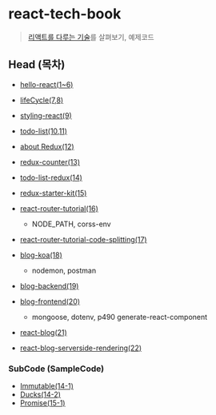 # react-tech-book
> [리액트를 다루는 기술](http://www.yes24.com/24/goods/62597469)를 살펴보기, 예제코드 

## Head (목차)

- [hello-react(1~6)](https://github.com/liante0904/react-tech-book/tree/master/hello-react)
- [lifeCycle(7,8)](https://github.com/liante0904/react-tech-book/tree/master/lifecycle)
- [styling-react(9)](https://github.com/liante0904/react-tech-book/tree/master/styling-react)
- [todo-list(10,11)](https://github.com/liante0904/react-tech-book/tree/master/todo-list)
- [about Redux(12)](https://gist.github.com/liante0904/4a5b3dd6a03134e49a501c994db410db)
- [redux-counter(13)](https://github.com/liante0904/react-tech-book/tree/master/redux-counter)
- [todo-list-redux(14)](https://github.com/liante0904/react-tech-book/tree/master/todo-list-redux)

- [redux-starter-kit(15)](https://github.com/liante0904/react-tech-book/tree/master/redux-starter-kit)
- [react-router-tutorial(16)](https://github.com/liante0904/react-tech-book/tree/master/react-router-tutorial)
    - NODE_PATH, corss-env
- [react-router-tutorial-code-splitting(17)](https://github.com/liante0904/react-tech-book/tree/master/react-router-tutorial-code-splitting)
- [blog-koa(18)](https://github.com/liante0904/react-tech-book/tree/master/blog-koa)
    - nodemon, postman
- [blog-backend(19)](https://github.com/liante0904/react-tech-book/tree/master/blog-backend)
- [blog-frontend(20)](https://github.com/liante0904/react-tech-book/tree/master/blog-frontend)
    - mongoose, dotenv, p490 generate-react-component
- [react-blog(21)](https://github.com/liante0904/react-tech-book/tree/master/react-blog/)
- [react-blog-serverside-rendering(22)](https://github.com/liante0904/react-tech-book/tree/master/react-blog-serverside-rendering/)



### SubCode (SampleCode)
- [Immutable(14-1)](https://github.com/liante0904/react-tech-book/blob/master/sampleCode/14-1%20Immutable.js)
- [Ducks(14-2)](https://github.com/liante0904/react-tech-book/blob/master/sampleCode/14-2%20Ducks.js)
- [Promise(15-1)](https://github.com/liante0904/react-tech-book/blob/master/sampleCode/15-1%20Promise.js)
